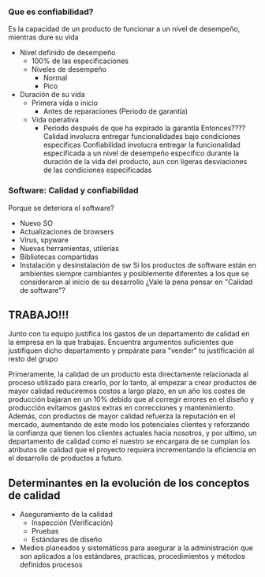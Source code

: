 ### Que es confiabilidad?
Es la capacidad de un producto de funcionar a un nivel de desempeño, mientras dure su vida

- Nivel definido de desempeño
	- 100% de las especificaciones
	- Niveles de desempeño
		- Normal
		- Pico
- Duración de su vida
	- Primera vida o inicio
		- Antes de reparaciones (Periodo de garantía)
	- Vida operativa
		- Periodo después de que ha expirado la garantía
Entonces????
Calidad involucra entregar funcionalidades bajo condiciones especificas
Confiabilidad involucra entregar la funcionalidad especificada a un nivel de desempeño especifico durante la duración de la vida del producto, aun con ligeras desviaciones de las condiciones especificadas

### Software: Calidad y confiabilidad
Porque se deteriora el software?
- Nuevo SO
- Actualizaciones de browsers
- Virus, spyware
- Nuevas herramientas, utilerías
- Bibliotecas compartidas
- Instalación y desinstalación de sw
Si los productos de software están en ambientes siempre cambiantes y posiblemente diferentes a los que se consideraron al inicio de su desarrollo ¿Vale la pena pensar en "Calidad de software"?

## TRABAJO!!!
Junto con tu equipo justifica los gastos de un departamento de calidad en la empresa en la que trabajas. Encuentra argumentos suficientes que justifiquen dicho departamento y prepárate para "vender" tu justificación al resto del grupo


Primeramente, la calidad de un producto esta directamente relacionada al proceso utilizado para crearlo, por lo tanto, al empezar a crear productos de mayor calidad reduciremos costos a largo plazo, en un año los costes de producción bajaran en un 10% debido que al corregir errores en el diseño y producción evitamos gastos extras en correcciones y mantenimiento. Además, con productos de mayor calidad refuerza la reputación en el mercado, aumentando de este modo los potenciales clientes y reforzando la confianza que tienen los clientes actuales hacia nosotros, y por ultimo, un departamento de calidad como el nuestro se encargara de se cumplan los atributos de calidad que el proyecto requiera incrementando la eficiencia en el desarrollo de productos a futuro.

## Determinantes en la evolución de los conceptos de calidad
- Aseguramiento de la calidad
	- Inspección (Verificación)
	- Pruebas
	- Estándares de diseño
- Medios planeados y sistemáticos para asegurar a la administración que son aplicados a los estándares, practicas, procedimientos y métodos definidos procesos